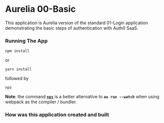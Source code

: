 # Aurelia 00-Basic
This application is Aurelia version of the standard 01-Login application demonstrating the basic steps of authentication with Auth0 SaaS.



### Running The App

```
npm install
```

or 

```
yarn install
```

followed by 
```
nps
```


**Note**: the command **[`nps`](https://www.npmjs.com/package/nps)** is a better alternative to **`au run --watch`** when using webpack as the compiler / bundler.

### How was this application created and built
